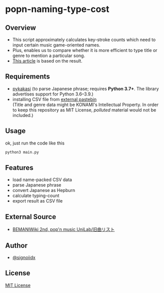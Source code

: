 # popn-naming-type-cost

## Overview

- This script approximately calculates key-stroke counts which need to input certain music game-oriented names.
- Plus, enables us to compare whether it is more efficient to type title or genre to mention a particular song.
- [This article](https://signo.hatenablog.jp/entry/2023/01/01/234738) is based on the result.

## Requirements

- [pykakasi](https://codeberg.org/miurahr/pykakasi) (to parse Japanese phrase; requires **Python 3.7+**. The library advertises support for Python 3.6–3.9.)
- installing CSV file from [external pastebin](https://pastebin.com/TsMzbQi9)  
(Title and genre data might be KONAMI's Intellectual Property. In order to keep this repository as MIT License, *polluted* material would not be included.)

## Usage

ok, just run the code like this

``` bash
python3 main.py
```

## Features

- load name-packed CSV data
- parse Japanese phrase
- convert Japanese as Hepburn
- calculate typing-count
- export result as CSV file

## External Source

- [BEMANIWiki 2nd, pop'n music UniLab/旧曲リスト](https://bemaniwiki.com/index.php?pop%27n+music+UniLab/%B5%EC%B6%CA%A5%EA%A5%B9%A5%C8)

## Author

- [@signoiidx](https://twitter.com/signo_hacka)

## License

[MIT License](./license.txt)
